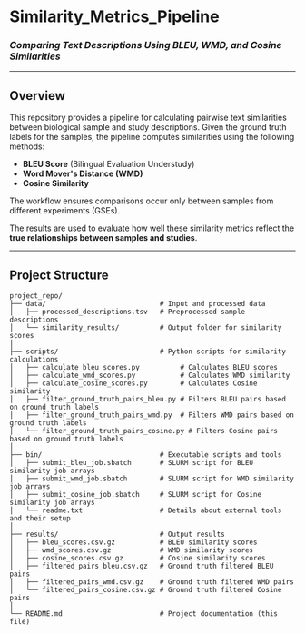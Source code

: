 # **Similarity_Metrics_Pipeline**
### *Comparing Text Descriptions Using BLEU, WMD, and Cosine Similarities*

---

## **Overview**

This repository provides a pipeline for calculating pairwise text similarities between biological sample and study descriptions. Given the ground truth labels for the samples, the pipeline computes similarities using the following methods:

- **BLEU Score** (Bilingual Evaluation Understudy)  
- **Word Mover's Distance (WMD)**  
- **Cosine Similarity**  

The workflow ensures comparisons occur only between samples from different experiments (GSEs).  

The results are used to evaluate how well these similarity metrics reflect the **true relationships between samples and studies**.

---

## **Project Structure**

```plaintext
project_repo/
├── data/                            # Input and processed data
│   ├── processed_descriptions.tsv   # Preprocessed sample descriptions
│   └── similarity_results/          # Output folder for similarity scores
│
├── scripts/                         # Python scripts for similarity calculations
│   ├── calculate_bleu_scores.py          # Calculates BLEU scores
│   ├── calculate_wmd_scores.py           # Calculates WMD similarity
│   ├── calculate_cosine_scores.py        # Calculates Cosine similarity
│   ├── filter_ground_truth_pairs_bleu.py # Filters BLEU pairs based on ground truth labels
│   ├── filter_ground_truth_pairs_wmd.py  # Filters WMD pairs based on ground truth labels
│   └── filter_ground_truth_pairs_cosine.py # Filters Cosine pairs based on ground truth labels
│
├── bin/                             # Executable scripts and tools
│   ├── submit_bleu_job.sbatch       # SLURM script for BLEU similarity job arrays
│   ├── submit_wmd_job.sbatch        # SLURM script for WMD similarity job arrays
│   ├── submit_cosine_job.sbatch     # SLURM script for Cosine similarity job arrays
│   └── readme.txt                   # Details about external tools and their setup
│
├── results/                         # Output results
│   ├── bleu_scores.csv.gz           # BLEU similarity scores
│   ├── wmd_scores.csv.gz            # WMD similarity scores
│   ├── cosine_scores.csv.gz         # Cosine similarity scores
│   ├── filtered_pairs_bleu.csv.gz   # Ground truth filtered BLEU pairs
│   ├── filtered_pairs_wmd.csv.gz    # Ground truth filtered WMD pairs
│   └── filtered_pairs_cosine.csv.gz # Ground truth filtered Cosine pairs
│
└── README.md                        # Project documentation (this file)
